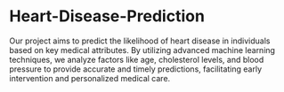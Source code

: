 # Heart-Disease-Prediction
Our project aims to predict the likelihood of heart disease in individuals based on key medical attributes. By utilizing advanced machine learning techniques, we analyze factors like age, cholesterol levels, and blood pressure to provide accurate and timely predictions, facilitating early intervention and personalized medical care.
